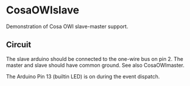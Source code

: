 CosaOWIslave
============

Demonstration of Cosa OWI slave-master support. 

Circuit
-------
The slave arduino should be connected to the one-wire bus on pin
2. The master and slave should have common ground. See also
CosaOWImaster.  

The Arduino Pin 13 (builtin LED) is on during the event dispatch.

